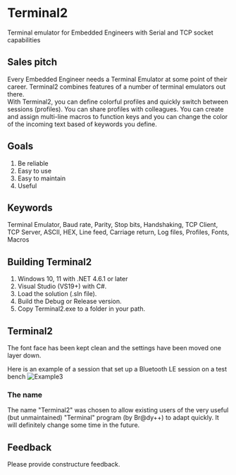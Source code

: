 # Terminal2
Terminal emulator for Embedded Engineers with Serial and TCP socket capabilities
## Sales pitch
Every Embedded Engineer needs a Terminal Emulator at some point of their career.
Terminal2 combines features of a number of terminal emulators out there.  
With Terminal2, you can define colorful profiles and quickly switch between sessions (profiles).  You can share profiles with colleagues. You can create and assign multi-line macros to function keys and you can change the color of the incoming text based of keywords you define.

## Goals
1. Be reliable
2. Easy to use
3. Easy to maintain
4. Useful

## Keywords
Terminal Emulator, Baud rate, Parity, Stop bits, Handshaking, TCP Client, TCP Server, ASCII, HEX, Line feed, Carriage return, Log files, Profiles, Fonts, Macros

## Building Terminal2
1. Windows 10, 11 with .NET 4.6.1 or later
2. Visual Studio (VS19+) with C#.
3. Load the solution (.sln file).
4. Build the Debug or Release version.
5. Copy Terminal2.exe to a folder in your path.

## Terminal2
The font face has been kept clean and the settings have been moved one layer down.

Here is an example of a session that set up a Bluetooth LE session on a test bench
 ![Example3](https://user-images.githubusercontent.com/4144679/155835735-37577069-0292-4842-9af9-eb935ef1e937.png)

### The name
The name "Terminal2" was chosen to allow existing users of the very useful (but unmaintained) "Terminal" program (by Br@dy++) to adapt quickly.
It will definitely change some time in the future.

## Feedback
Please provide constructure feedback.

